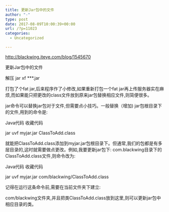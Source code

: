 ```yaml
---
title: 更新Jar包中的文件
author: "-"
type: post
date: 2017-08-09T10:00:39+00:00
url: /?p=11023
categories:
  - Uncategorized

---
```

http://blackwing.iteye.com/blog/1545670

更新Jar包中的文件

解压 jar xf \***.jar

打包了个fat jar,后来程序作了小修改,如果重新打包一个fat jar再上传服务器实在麻烦,而如果能只把更改的class文件放到原来jar包替换相应文件,则简便很多。

jar命令可以替换jar包对于文件,但需要点小技巧。一般替换（增加) jar包根目录下的文件,用到的命令是: 
  
Java代码 收藏代码
  
jar uvf myjar.jar ClassToAdd.class

就能把ClassToAdd.class添加到myjar.jar包根目录下。但通常,我们的包都是有多层目录的,这时就需要做点更改。例如,我要更新jar包下: com.blackwing目录下的ClassToAdd.class文件,则命令改为: 
  
Java代码 收藏代码
  
jar uvf myjar.jar com/blackwing/ClassToAdd.class

记得在运行这条命令前,需要在当前文件夹下建立: 
  
com/blackwing文件夹,并且把类ClassToAdd.class放到这里,则可以更新jar包中相应目录的类。